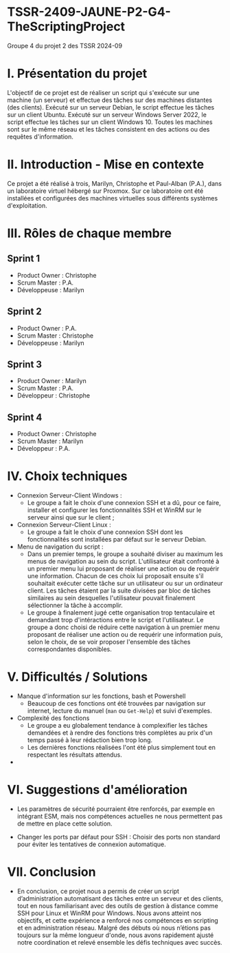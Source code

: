 # TSSR-2409-JAUNE-P2-G4-TheScriptingProject
Groupe 4 du projet 2 des TSSR 2024-09

# I. Présentation du projet
L'objectif de ce projet est de réaliser un script qui s'exécute sur une machine (un serveur) et effectue des tâches sur des machines distantes (des clients).
Exécuté sur un serveur Debian, le script effectue les tâches sur un client Ubuntu.
Exécuté sur un serveur Windows Server 2022, le script effectue les tâches sur un client Windows 10.
Toutes les machines sont sur le même réseau et les tâches consistent en des actions ou des requêtes d'information.

# II. Introduction - Mise en contexte
Ce projet a été réalisé à trois, Marilyn, Christophe et Paul-Alban (P.A.), dans un laboratoire virtuel hébergé sur Proxmox. Sur ce laboratoire ont été installées et configurées des machines virtuelles sous différents systèmes d'exploitation. 

# III. Rôles de chaque membre
## Sprint 1
- Product Owner : Christophe
- Scrum Master : P.A.
- Développeuse : Marilyn
## Sprint 2
- Product Owner : P.A.
- Scrum Master : Christophe
- Développeuse : Marilyn
## Sprint 3
- Product Owner : Marilyn
- Scrum Master : P.A.
- Développeur : Christophe
## Sprint 4
- Product Owner : Christophe
- Scrum Master : Marilyn
- Développeur : P.A.

# IV. Choix techniques
- Connexion Serveur-Client Windows :
    - Le groupe a fait le choix d'une connexion SSH et a dû, pour ce faire, installer et configurer les fonctionnalités SSH et WinRM sur le serveur ainsi que sur le client ;
- Connexion Serveur-Client Linux :
    - Le groupe a fait le choix d'une connexion SSH dont les fonctionnalités sont installées par défaut sur le serveur Debian.
- Menu de navigation du script :
    - Dans un premier temps, le groupe a souhaité diviser au maximum les menus de navigation au sein du script. L'utilisateur était confronté à un premier menu lui proposant de réaliser une action ou de requérir une information. Chacun de ces choix lui proposait ensuite s'il souhaitait exécuter cette tâche sur un utilisateur ou sur un ordinateur client. Les tâches étaient par la suite divisées par bloc de tâches similaires au sein desquelles l'utilisateur pouvait finalement sélectionner la tâche à accomplir.
    - Le groupe à finalement jugé cette organisation trop tentaculaire et demandant trop d'intéractions entre le script et l'utilisateur. Le groupe a donc choisi de réduire cette navigation à un premier menu proposant de réaliser une action ou de requérir une information puis, selon le choix, de se voir proposer l'ensemble des tâches correspondantes disponibles. 


# V. Difficultés / Solutions
- Manque d'information sur les fonctions, bash et Powershell
    - Beaucoup de ces fonctions ont été trouvées par navigation sur internet, lecture du manuel (`man` ou `Get-Help`) et suivi d'exemples.
- Complexité des fonctions
    - Le groupe a eu globalement tendance à complexifier les tâches demandées et à rendre des fonctions très complètes au prix d'un temps passé à leur rédaction bien trop long.
    - Les dernières fonctions réalisées l'ont été plus simplement tout en respectant les résultats attendus.
- 

# VI. Suggestions d'amélioration

- Les paramètres de sécurité pourraient être renforcés, par exemple en intégrant ESM, mais nos compétences actuelles ne nous permettent pas de mettre en place cette solution.

- Changer les ports par défaut pour SSH : Choisir des ports non standard pour éviter les tentatives de connexion automatique.

# VII. Conclusion

- En conclusion, ce projet nous a permis de créer un script d’administration automatisant des tâches entre un serveur et des clients, tout en nous familiarisant avec des outils de gestion à distance comme SSH pour Linux et WinRM pour Windows. Nous avons atteint nos objectifs, et cette expérience a renforcé nos compétences en scripting et en administration réseau. Malgré des débuts où nous n’étions pas toujours sur la même longueur d'onde, nous avons rapidement ajusté notre coordination et relevé ensemble les défis techniques avec succès.

